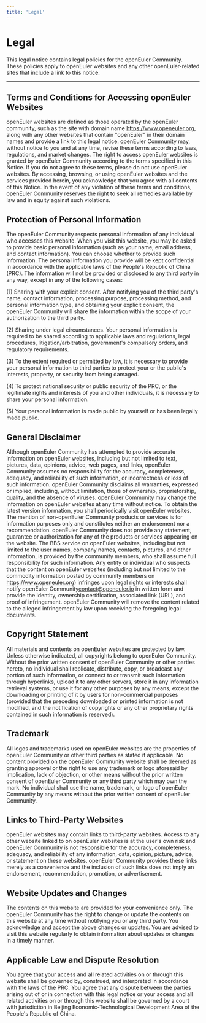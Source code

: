 ```yaml
---
title: 'Legal'
---
```


<div class='markdown markdown-statement' >

<h1>Legal</h1>

This legal notice contains legal policies for the openEuler Community. These policies apply to openEuler websites and any other openEuler-related sites that include a link to this notice.

<hr/>

## Terms and Conditions for Accessing openEuler Websites

openEuler websites are defined as those operated by the openEuler community, such as the site with domain name <https://www.openeuler.org>, along with any other websites that contain "openEuler" in their domain names and provide a link to this legal notice. openEuler Community may, without notice to you and at any time, revise these terms according to laws, regulations, and market changes. The right to access openEuler websites is granted by openEuler Community according to the terms specified in this Notice. If you do not agree to these terms, please do not use openEuler websites. By accessing, browsing, or using openEuler websites and the services provided herein, you acknowledge that you agree with all contents of this Notice. In the event of any violation of these terms and conditions, openEuler Community reserves the right to seek all remedies available by law and in equity against such violations.

## Protection of Personal Information

The openEuler Community respects personal information of any individual who accesses this website. When you visit this website, you may be asked to provide basic personal information (such as your name, email address, and contact information). You can choose whether to provide such information. The personal information you provide will be kept confidential in accordance with the applicable laws of the People's Republic of China (PRC). The information will not be provided or disclosed to any third party in any way, except in any of the following cases:

(1) Sharing with your explicit consent. After notifying you of the third party's name, contact information, processing purpose, processing method, and personal information type, and obtaining your explicit consent, the openEuler Community will share the information within the scope of your authorization to the third party.

(2) Sharing under legal circumstances. Your personal information is required to be shared according to applicable laws and regulations, legal procedures, litigation/arbitration, government's compulsory orders, and regulatory requirements.

(3) To the extent required or permitted by law, it is necessary to provide your personal information to third parties to protect your or the public's interests, property, or security from being damaged.

(4) To protect national security or public security of the PRC, or the legitimate rights and interests of you and other individuals, it is necessary to share your personal information.

(5) Your personal information is made public by yourself or has been legally made public.

## General Disclaimer

Although openEuler Community has attempted to provide accurate information on openEuler websites, including but not limited to text, pictures, data, opinions, advice, web pages, and links, openEuler Community assumes no responsibility for the accuracy, completeness, adequacy, and reliability of such information, or incorrectness or loss of such information. openEuler Community disclaims all warranties, expressed or implied, including, without limitation, those of ownership, proprietorship, quality, and the absence of viruses. openEuler Community may change the information on openEuler websites at any time without notice. To obtain the latest version information, you shall periodically visit openEuler websites. The mention of non-openEuler Community products or services is for information purposes only and constitutes neither an endorsement nor a recommendation. openEuler Community does not provide any statement, guarantee or authorization for any of the products or services appearing on the website. The BBS service on openEuler websites, including but not limited to the user names, company names, contacts, pictures, and other information, is provided by the community members, who shall assume full responsibility for such information. Any entity or individual who suspects that the content on openEuler websites (including but not limited to the commodity information posted by community members on <https://www.openeuler.org>) infringes upon legal rights or interests shall notify openEuler Community[contact@openeuler.io](mailto:contact@openeuler.io) in written form and provide the identity, ownership certification, associated link (URL), and proof of infringement. openEuler Community will remove the content related to the alleged infringement by law upon receiving the foregoing legal documents.

## Copyright Statement

All materials and contents on openEuler websites are protected by law. Unless otherwise indicated, all copyrights belong to openEuler Community. Without the prior written consent of openEuler Community or other parties hereto, no individual shall replicate, distribute, copy, or broadcast any portion of such information, or connect to or transmit such information through hyperlinks, upload it to any other servers, store it in any information retrieval systems, or use it for any other purposes by any means, except the downloading or printing of it by users for non-commercial purposes (provided that the preceding downloaded or printed information is not modified, and the notification of copyrights or any other proprietary rights contained in such information is reserved).

## Trademark

All logos and trademarks used on openEuler websites are the properties of openEuler Community or other third parties as stated if applicable. No content provided on the openEuler Community website shall be deemed as granting approval or the right to use any trademark or logo aforesaid by implication, lack of objection, or other means without the prior written consent of openEuler Community or any third party which may own the mark. No individual shall use the name, trademark, or logo of openEuler Community by any means without the prior written consent of openEuler Community.

## Links to Third-Party Websites

openEuler websites may contain links to third-party websites. Access to any other website linked to on openEuler websites is at the user's own risk and openEuler Community is not responsible for the accuracy, completeness, adequacy, and reliability of any information, data, opinion, picture, advice, or statement on these websites. openEuler Community provides these links merely as a convenience and the inclusion of such links does not imply an endorsement, recommendation, promotion, or advertisement.

## Website Updates and Changes

The contents on this website are provided for your convenience only. The openEuler Community has the right to change or update the contents on this website at any time without notifying you or any third party. You acknowledge and accept the above changes or updates. You are advised to visit this website regularly to obtain information about updates or changes in a timely manner.

## Applicable Law and Dispute Resolution

You agree that your access and all related activities on or through this website shall be governed by, construed, and interpreted in accordance with the laws of the PRC. You agree that any dispute between the parties arising out of or in connection with this legal notice or your access and all related activities on or through this website shall be governed by a court with jurisdiction in Beijing Economic-Technological Development Area of the People's Republic of China.

</div>
